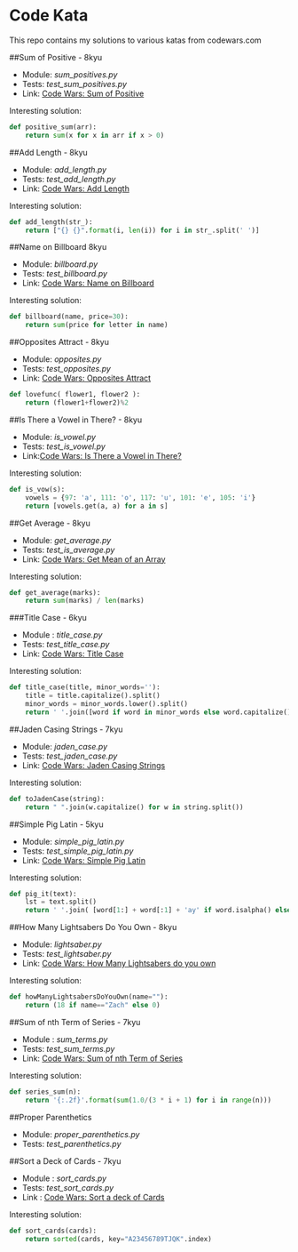 # Code Kata
This repo contains my solutions to various katas from codewars.com

##Sum of Positive - 8kyu  

- Module: *sum_positives.py*    
- Tests: *test_sum_positives.py*  
- Link: [Code Wars: Sum of Positive](https://www.codewars.com/kata/sum-of-positive/)

Interesting solution:
```python
def positive_sum(arr):
    return sum(x for x in arr if x > 0)
```

##Add Length - 8kyu

- Module: *add_length.py*
- Tests: *test_add_length.py*
- Link: [Code Wars: Add Length](https://www.codewars.com/kata/add-length)

Interesting solution:
```python
def add_length(str_):
    return ["{} {}".format(i, len(i)) for i in str_.split(' ')]
```

##Name on Billboard 8kyu

- Module: *billboard.py*
- Tests: *test_billboard.py*
- Link:  [Code Wars: Name on Billboard](https://www.codewars.com/kata/name-on-billboard)

Interesting solution:
```python
def billboard(name, price=30):
    return sum(price for letter in name)
```

##Opposites Attract - 8kyu

- Module: *opposites.py*
- Tests: *test_opposites.py*
- Link: [Code Wars: Opposites Attract](https://www.codewars.com/kata/opposites-attract/)

```python
def lovefunc( flower1, flower2 ):
    return (flower1+flower2)%2
```

##Is There a Vowel in There? - 8kyu
- Module: *is_vowel.py*
- Tests: *test_is_vowel.py*
- Link:[Code Wars: Is There a Vowel in There?](https://www.codewars.com/kata/is-there-a-vowel-in-there)

Interesting solution:
```python
def is_vow(s):
    vowels = {97: 'a', 111: 'o', 117: 'u', 101: 'e', 105: 'i'}
    return [vowels.get(a, a) for a in s]
```

##Get Average - 8kyu
- Module: *get_average.py*
- Tests: *test_is_average.py*
- Link: [Code Wars: Get Mean of an Array](https://www.codewars.com/kata/get-the-mean-of-an-array/)

Interesting solution:
```python
def get_average(marks):
    return sum(marks) / len(marks)

```

###Title Case - 6kyu
- Module : *title_case.py*
- Tests: *test_title_case.py*
- Link: [Code Wars: Title Case](https://www.codewars.com/kata/title-case/)

Interesting solution:
```python
def title_case(title, minor_words=''):
    title = title.capitalize().split()
    minor_words = minor_words.lower().split()
    return ' '.join([word if word in minor_words else word.capitalize() for word in title])
```

##Jaden Casing Strings - 7kyu
- Module: *jaden_case.py*
- Tests: *test_jaden_case.py*
- Link: [Code Wars: Jaden Casing Strings](https://www.codewars.com/kata/jaden-casing-strings/)

Interesting solution:
```python
def toJadenCase(string):        
    return " ".join(w.capitalize() for w in string.split())
```

##Simple Pig Latin - 5kyu
- Module: *simple_pig_latin.py*
- Tests: *test_simple_pig_latin.py*
- Link: [Code Wars: Simple Pig Latin](https://www.codewars.com/kata/simple-pig-latin/)

Interesting solution:
```python
def pig_it(text):
    lst = text.split()
    return ' '.join( [word[1:] + word[:1] + 'ay' if word.isalpha() else word for word in lst])
```

##How Many Lightsabers Do You Own - 8kyu
- Module: *lightsaber.py*
- Tests: *test_lightsaber.py*
- Link: [Code Wars: How Many Lightsabers do you own](https://www.codewars.com/kata/how-many-lightsabers-do-you-own/)

Interesting solution:
```python
def howManyLightsabersDoYouOwn(name=""):
    return (18 if name=="Zach" else 0)
```

##Sum of nth Term of Series - 7kyu
- Module : *sum_terms.py*
- Tests: *test_sum_terms.py*
- Link: [Code Wars: Sum of nth Term of Series](http://www.codewars.com/kata/sum-of-the-first-nth-term-of-series/)

Interesting solution:
```python
def series_sum(n):
    return '{:.2f}'.format(sum(1.0/(3 * i + 1) for i in range(n)))
```

##Proper Parenthetics
- Module: *proper_parenthetics.py*
- Tests: *test_parenthetics.py*


##Sort a Deck of Cards - 7kyu
- Module : *sort_cards.py*
- Tests: *test_sort_cards.py*
- Link : [Code Wars: Sort a deck of Cards](https://www.codewars.com/kata/sort-deck-of-cards/)

Interesting solution:
```python
def sort_cards(cards):
    return sorted(cards, key="A23456789TJQK".index)
```